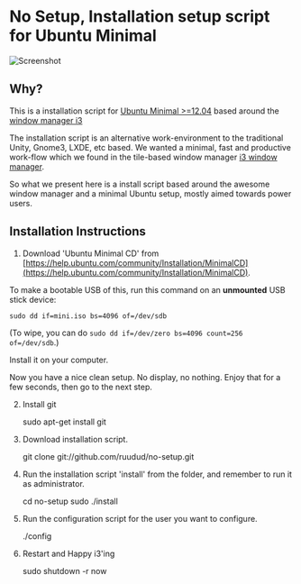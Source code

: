 # No Setup, Installation setup script for Ubuntu Minimal

![Screenshot](https://raw.github.com/charnley/no-setup/master/screenshots/screenshot_1.png)

## Why?

This is a installation script for
[Ubuntu Minimal >=12.04](https://help.ubuntu.com/community/Installation/MinimalCD)
based around the [window manager i3](http://i3wm.org)

The installation script is an alternative work-environment to
the traditional Unity, Gnome3, LXDE, etc based.
We wanted a minimal, fast and productive work-flow
which we found in the tile-based window manager
[i3 window manager](http://i3wm.org/).

So what we present here is a install script based around
the awesome window manager and a minimal Ubuntu setup, mostly
aimed towards power users.

## Installation Instructions

1) Download 'Ubuntu Minimal CD' from
[https://help.ubuntu.com/community/Installation/MinimalCD](https://help.ubuntu.com/community/Installation/MinimalCD).

To make a bootable USB of this, run this command on an **unmounted** USB stick device:

    sudo dd if=mini.iso bs=4096 of=/dev/sdb
    
(To wipe, you can do `sudo dd if=/dev/zero bs=4096 count=256 of=/dev/sdb`.)

Install it on your computer.

Now you have a nice clean setup. No display, no nothing. Enjoy that for a few
seconds, then go to the next step.

2) Install git

    sudo apt-get install git

3) Download installation script.

    git clone git://github.com/ruudud/no-setup.git


4) Run the installation script 'install' from the folder, and remember to run it as administrator.

    cd no-setup
    sudo ./install


5) Run the configuration script for the user you want to configure.

    ./config


6) Restart and Happy i3'ing

    sudo shutdown -r now




